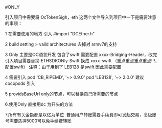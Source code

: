 
#ONLY

引入项目中需要将  OcTokenSigh，eth  这两个文件导入到项目中一下是需要注意的事项：


1 在需要使用的地方 引入 #import "DCEther.h"

2 build setting > vaild architectures 去掉对 armv7的支持

3  Only 主要是OC语言开发  包含了swift 需要配置  xxxx-Bridging-Header，改完引入项目需要替换 ETHSDKONly-Swift 换成 xxxx-swift （重点重点重点重点!!!，配置swift）
注释：由于用到了  LEB128  是swift 因此需要配置

 4 需要引入
    pod 'CB_RIPEMD', '~> 0.9.0'
    pod 'LEB128', '~> 2.0.0'
 建议cocopods 引入
 
5  providsBaseUrl  only的节点，可以替换自己所需要的节点
  
6.使用Only 直接用dc 为开头的方法
 
 7.所有有关金额都是以亿为单位 .普通用户转账需要手续费即可发起交易，高级账号需要质押5000可以免手续费转账
 
